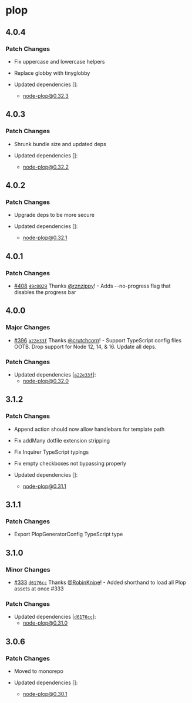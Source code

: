 # plop

## 4.0.4

### Patch Changes

- Fix uppercase and lowercase helpers

- Replace globby with tinyglobby

- Updated dependencies []:
  - node-plop@0.32.3

## 4.0.3

### Patch Changes

- Shrunk bundle size and updated deps

- Updated dependencies []:
  - node-plop@0.32.2

## 4.0.2

### Patch Changes

- Upgrade deps to be more secure

- Updated dependencies []:
  - node-plop@0.32.1

## 4.0.1

### Patch Changes

- [#408](https://github.com/plopjs/plop/pull/408) [`49c0029`](https://github.com/plopjs/plop/commit/49c00296b478efa5a212458ae1781acc93a16fa8) Thanks [@rznzippy](https://github.com/rznzippy)! - Adds --no-progress flag that disables the progress bar

## 4.0.0

### Major Changes

- [#396](https://github.com/plopjs/plop/pull/396) [`a22e33f`](https://github.com/plopjs/plop/commit/a22e33f416340352e83a1e9c0d470baf2aff1c4b) Thanks [@crutchcorn](https://github.com/crutchcorn)! - Support TypeScript config files OOTB. Drop support for Node 12, 14, & 16. Update all deps.

### Patch Changes

- Updated dependencies [[`a22e33f`](https://github.com/plopjs/plop/commit/a22e33f416340352e83a1e9c0d470baf2aff1c4b)]:
  - node-plop@0.32.0

## 3.1.2

### Patch Changes

- Append action should now allow handlebars for template path

* Fix addMany dotfile extension stripping

- Fix Inquirer TypeScript typings

* Fix empty checkboxes not bypassing properly

* Updated dependencies []:
  - node-plop@0.31.1

## 3.1.1

### Patch Changes

- Export PlopGeneratorConfig TypeScript type

## 3.1.0

### Minor Changes

- [#333](https://github.com/plopjs/plop/pull/333) [`d6176cc`](https://github.com/plopjs/plop/commit/d6176cce4ee57dfc18ad1c86ec467444e966567e) Thanks [@RobinKnipe](https://github.com/RobinKnipe)! - Added shorthand to load all Plop assets at once #333

### Patch Changes

- Updated dependencies [[`d6176cc`](https://github.com/plopjs/plop/commit/d6176cce4ee57dfc18ad1c86ec467444e966567e)]:
  - node-plop@0.31.0

## 3.0.6

### Patch Changes

- Moved to monorepo

- Updated dependencies []:
  - node-plop@0.30.1
